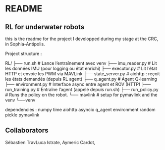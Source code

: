 # README
## RL for underwater robots

this is the readme for the project I developped during my stage at the CRC, in Sophia-Antipolis. 


Project structure : 

RL/
├── run.sh                  # Lance l’entraînement avec venv
├── imu_reader.py           # Lit les données IMU (pour logging ou état enrichi)
├── executor.py             # Lit l’état HTTP et envoie les PWM via MAVLink
├── state_server.py         # aiohttp : reçoit les états demandés (depuis RL agent)
├── q_agent.py              # Agent Q-learning
├── environment.py          # Interface async entre agent et ROV (HTTP)
├── run_training.py         # Entraîne l’agent (appelé depuis run.sh)
├── run_policy.py           # Runs the policy on the robot. 
└── mavlink                 # setup for pymavlink and the venv
    └──venv







dependencies : 
numpy
time
aiohttp
asyncio
q_agent
environment
random
pickle
pymavlink


## Collaborators
Sébastien TravLuca Istrate, Aymeric Cardot, 
